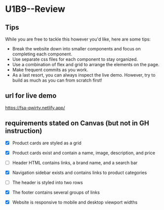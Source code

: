 # U1B9--Review

## Tips
While you are free to tackle this however you'd like, here are some tips:

- Break the website down into smaller components and focus on completing each component.
- Use separate css files for each component to stay organized.
- Use a combination of flex and grid to arrange the elements on the page.
- Make frequent commits as you work.
- As a last resort, you can always inspect the live demo. However, try to build as much as you can from scratch first!

## url for live demo
https://fsa-qwirty.netlify.app/

## requirements stated on Canvas (but not in GH instruction)
 - [X] Product cards are styled as a grid
 - [X] Product cards exist and contain a name, image, description, and price
 - [ ] Header HTML contains links, a brand name, and a search bar
 - [X] Navigation sidebar exists and contains links to product categories
 - [ ] The header is styled into two rows
 - [X] The footer contains several groups of links
 - [X] Website is responsive to mobile and desktop viewport widths


